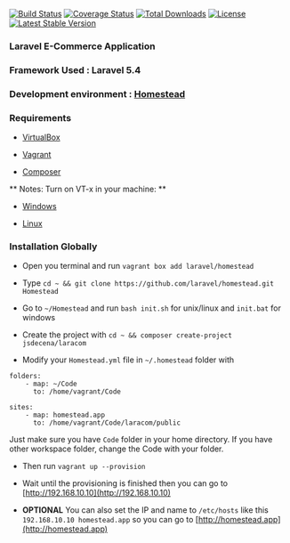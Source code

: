 [![Build Status](https://travis-ci.org/jsdecena/laracom.svg?branch=master)](https://travis-ci.org/jsdecena/laracom) [![Coverage Status](https://coveralls.io/repos/github/jsdecena/laracom/badge.svg?branch=master)](https://coveralls.io/github/jsdecena/laracom?branch=master) [![Total Downloads](https://poser.pugx.org/jsdecena/laracom/downloads)](https://packagist.org/packages/jsdecena/laracom) [![License](https://poser.pugx.org/jsdecena/laracom/license)](https://packagist.org/packages/jsdecena/laracom) [![Latest Stable Version](https://poser.pugx.org/jsdecena/laracom/version)](https://packagist.org/packages/jsdecena/laracom)

### Laravel E-Commerce Application

### Framework Used : Laravel 5.4

### Development environment : [Homestead](https://laravel.com/docs/5.3/homestead)

### Requirements

- [VirtualBox](https://www.virtualbox.org/wiki/Downloads)

- [Vagrant](https://www.vagrantup.com/downloads.html)

- [Composer](https://getcomposer.org/download/)

** Notes: Turn on VT-x in your machine: **

- [Windows](http://www.howtogeek.com/213795/how-to-enable-intel-vt-x-in-your-computers-bios-or-uefi-firmware/)

- [Linux](http://askubuntu.com/questions/256792/how-do-i-enable-hardware-virtualization-technology-vt-x-for-use-in-virtualbox)

### Installation Globally

- Open you terminal and run `vagrant box add laravel/homestead`

- Type `cd ~ && git clone https://github.com/laravel/homestead.git Homestead`

- Go to `~/Homestead` and run `bash init.sh` for unix/linux and `init.bat` for windows

- Create the project with `cd ~ && composer create-project jsdecena/laracom`

- Modify your `Homestead.yml` file in `~/.homestead` folder with

```
folders:
    - map: ~/Code
      to: /home/vagrant/Code

sites:
    - map: homestead.app
      to: /home/vagrant/Code/laracom/public
```

Just make sure you have `Code` folder in your home directory. If you have other workspace folder, change the Code with your folder.

- Then run `vagrant up --provision`

- Wait until the provisioning is finished then you can go to [http://192.168.10.10](http://192.168.10.10)

- **OPTIONAL** You can also set the IP and name to `/etc/hosts` like this `192.168.10.10 homestead.app` so you can go to [http://homestead.app](http://homestead.app)